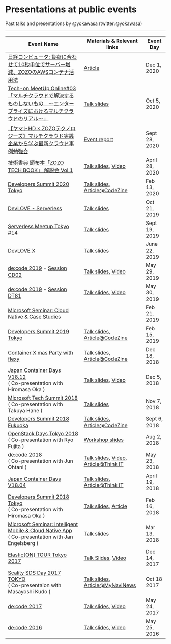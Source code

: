 # Presentations at public events

Past talks and presentations by [@yokawasa](https://github.com/yokawasa) (twitter:[@yokawasa](https://twitter.com/yokawasa))

---
| Event Name | Materials & Relevant links  | Event Day |
| ---------- | -------------------------------- | --------- |
| [日経コンピュータ: 負荷に合わせて10秒単位でサーバー増減、ZOZOのAWSコンテナ活用法](https://xtech.nikkei.com/atcl/nxt/column/18/01478/111800002/) | [Article](https://xtech.nikkei.com/atcl/nxt/column/18/01478/111800002/) | Dec 1, 2020|
| [Tech-on MeetUp Online#03「マルチクラウドで解決するものしないもの　〜エンタープライズにおけるマルチクラウドのリアル〜」](https://techplay.jp/event/793105) | [Talk slides](https://docs.google.com/presentation/d/1IeCMPXM_kdWhOraFLr24EPajEBbp-5cGleonlB2vtrA/edit#slide=id.p1) | Oct 5, 2020|
| [【ヤマトHD × ZOZOテクノロジーズ】マルチクラウド実践企業から学ぶ最新クラウド事例勉強会](https://techplay.jp/event/791380?fbclid=IwAR373oOV0CVx-FSdqqWpcEWsREGYacvIGJEAkWtQAJ79-vbwGYRCIhgOZ0I) | [Event report](https://techplay.jp/column/1404) | Sept 28, 2020|
| [技術書典 頒布本「ZOZO TECH BOOK」 解説会 Vol.1](https://zozotech-inc.connpass.com/event/173309/) | [Talk slides](https://speakerdeck.com/yokawasa/zozotechbook1-ch03-githubactions), [Video](https://www.youtube.com/watch?v=kmE1q5wh3r4) | April 28, 2020|
| [Developers Summit 2020 Tokyo](https://event.shoeisha.jp/devsumi/20200213/session/2338/) | [Talk slides](https://speakerdeck.com/yokawasa/wo-hazozotownfalsekuraudoziyaniwotong-zitehe-woxue-ndafalseka), [Article@CodeZine](https://codezine.jp/article/detail/11990)|Feb 13, 2020 |
| [DevLOVE - Serverless](https://devlove.doorkeeper.jp/events/98173) | [Talk slides](https://speakerdeck.com/yokawasa/jin-serverlessgamian-bai-iwake-devlovegan-xie-ban)  | Oct 21, 2019 |
| [Serverless Meetup Tokyo #14](https://serverless.connpass.com/event/143446/) | [Talk slides](https://www.slideshare.net/yokawasa/serverless-v1909-173712712) | Sept 19, 2019 |
| [DevLOVE X](https://devlove.wixsite.com/devlovex) | [Talk slides](https://www.slideshare.net/yokawasa/serverless-151261322) |June 22, 2019 |
| [de:code 2019](https://www.microsoft.com/ja-jp/events/decode/2019/default.aspx) - [Session CD02](https://www.microsoft.com/ja-jp/events/decode/2019session/detail.aspx?sid=CD02) | [Talk slides](https://www.slideshare.net/yokawasa/azure-functions-20-deep-dive), [Video](https://youtu.be/fyq48ciTkF8) | May 29, 2019 |
| [de:code 2019](https://www.microsoft.com/ja-jp/events/decode/2019/default.aspx) - [Session DT81](https://www.microsoft.com/ja-jp/events/decode/2019session/detail.aspx?sid=DT81) | [Talk slides](https://www.slideshare.net/yokawasa/distributed-tracing-in-a-cloud-native-age-148757740), [Video](https://youtu.be/0RFYvMfIJUo) | May 30, 2019 |
| [Microsoft Seminar: Cloud Native & Case Studies](https://microsoft-events.connpass.com/event/119618/) |  | Feb 21, 2019 |
| [Developers Summit 2019 Tokyo](https://event.shoeisha.jp/devsumi/20190214/session/1985/) | [Talk slides](https://www.slideshare.net/yokawasa/azure-cloud-native-stack-for-developers-azure), [Article@CodeZine](https://codezine.jp/article/detail/11414) | Feb 15, 2019 |
| [Container X mas Party with flexy](https://flexy.connpass.com/event/110839/) | [Talk slides](https://www.slideshare.net/yokawasa/service-mesh-status-quo-2018-126171897), [Article@CodeZine](https://codezine.jp/article/detail/11342) | Dec 18, 2018 |
| [Japan Container Days V18.12](https://containerdays.jp/) <br>( Co-presentation with Hiromasa Oka ) | [Talk slides](https://www.slideshare.net/hiromasaoka/noops-125109991),  [Video](https://www.youtube.com/watch?v=5WJmBjRfZag) | Dec 5, 2018 |
| [Microsoft Tech Summit 2018](https://www.microsoft.com/ja-jp/events/techsummit/2018/session.aspx#AD08) <br> ( Co-presentation with Takuya Hane ) | [Talk slides](https://www.slideshare.net/yokawasa/azure-containers-serverless-technology-options-aftertechsummit2018-edition) | Nov 7, 2018 |
| [Developers Summit 2018 Fukuoka](https://event.shoeisha.jp/devsumi/20180906/session/1777/) | [Talk slides](https://www.slideshare.net/yokawasa/container-and-serverless-113315212), [Article@CodeZine](https://codezine.jp/article/detail/11098) | Sept 6, 2018 |
| [OpenStack Days Tokyo 2018](http://openstackdays.com/program-detail/#d1p4s7) <br>( Co-presentation with Ryo Fujita ) |[Workshop slides](https://github.com/yokawasa/azure-voting-app/blob/master/labs/cndt_aks_handson.pdf) | Aug 2, 2018 |
| [de:code 2018](https://www.microsoft.com/ja-jp/events/decode/2018/sessions.aspx#AD29) <br>( Co-presentation with Jun Ohtani ) | [Talk slides](https://info.microsoft.com/JA-AZUREPLAT-CNTNT-FY18-06Jun-14-decode18Online-MGC0002638_01Registration-ForminBody.html),  [Video](https://youtu.be/LG7bJeBN6CI), [Article@Think IT](https://thinkit.co.jp/article/13087) | May 23, 2018 |
| [Japan Container Days V18.04](https://containerdays.jp/v1804/) | [Talk slides](https://www.slideshare.net/yokawasa/kubernetes-x-paas-noops), [Article@Think IT](https://thinkit.co.jp/article/14030) | April 19, 2018 |
| [Developers Summit 2018 Tokyo](https://event.shoeisha.jp/devsumi/20180215/session/1659/)<br>(  Co-presentation with Hiromasa Oka ) | [Talk slides](https://www.slideshare.net/hiromasaoka/noops-88082246), [Article](https://codezine.jp/article/detail/10716) |Feb 16, 2018 |
| [Microsoft Seminar: Intelligent Mobile & Cloud Native App](https://microsoft-events.connpass.com/event/80453/) <br>( Co-presentation with Jan Engelsberg ) | [Talk slides](https://www.slideshare.net/MicrosoftAzure_Japan/azure-database-for-mysql-postgresql) | Mar 13, 2018 |
| [Elastic{ON} TOUR Tokyo 2017](https://www.elastic.co/jp/elasticon/tour/2017/tokyo) | [Talk Slides](https://www.slideshare.net/yokawasa/15-elastic-stack-on-azure-84976576), [Video](https://www.elastic.co/jp/elasticon/tour/2017/tokyo/microsoft) | Dec 14, 2017 |
| [Scality SDS Day 2017 TOKYO](https://ja.scality.com/scality-sds-day-2017-tokyo/) <br>( Co-presentaion with Masayoshi Kudo ) | [Talk slides](https://www.slideshare.net/yokawasa/the-infinite-benefits-of-microsoft-azure-scality-connect-for-azure-blob-storage-x-azure), [Article@MyNaviNews](https://news.mynavi.jp/kikaku/20171107-a002/) | Oct 18 2017 |
| [de:code 2017](https://www.microsoft.com/ja-jp/events/decode/2017/sessions.aspx#DI08) | [Talk slides](https://www.slideshare.net/decode2017/di08-azure-search), [Video](https://channel9.msdn.com/Events/de-code/2017/DI08) | May 24, 2017
| [de:code 2016](https://www.microsoft.com/ja-jp/events/decode/2016/session.aspx#DEV-018) | [Talk slides](https://www.slideshare.net/decode2016/dev018azure-search-deep-dive), [Video](https://channel9.msdn.com/Events/de-code/2016/DEV-018) | May 25, 2016 |
